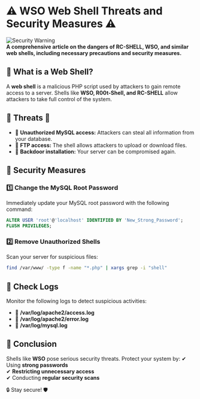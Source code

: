 # ⚠️ WSO Web Shell Threats and Security Measures ⚠️

![Security Warning](https://r00t-shell.com/wp-content/uploads/2025/03/RC-SHELL.png)  
**A comprehensive article on the dangers of RC-SHELL, WSO, and similar web shells, including necessary precautions and security measures.**

## 📌 What is a Web Shell?

A **web shell** is a malicious PHP script used by attackers to gain remote access to a server. Shells like **WSO, R00t-Shell, and RC-SHELL** allow attackers to take full control of the system.

## 🚨 Threats 🚨

- 🔴 **Unauthorized MySQL access:** Attackers can steal all information from your database.
- 🔴 **FTP access:** The shell allows attackers to upload or download files.
- 🔴 **Backdoor installation:** Your server can be compromised again.

## 🔑 Security Measures

### 1️⃣ Change the MySQL Root Password

Immediately update your MySQL root password with the following command:

```sql
ALTER USER 'root'@'localhost' IDENTIFIED BY 'New_Strong_Password';
FLUSH PRIVILEGES;
```

### 2️⃣ Remove Unauthorized Shells

Scan your server for suspicious files:

```bash
find /var/www/ -type f -name "*.php" | xargs grep -i "shell"
```

## 📜 Check Logs

Monitor the following logs to detect suspicious activities:

- 📄 **/var/log/apache2/access.log**
- 📄 **/var/log/apache2/error.log**
- 📄 **/var/log/mysql.log**

## 📌 Conclusion

Shells like **WSO** pose serious security threats. Protect your system by:
✔ Using **strong passwords**  
✔ **Restricting unnecessary access**  
✔ Conducting **regular security scans**  

🔒 Stay secure! 🛡  
```
